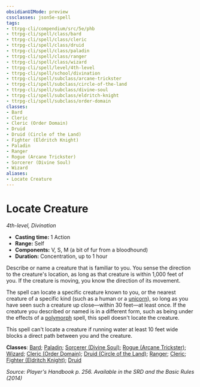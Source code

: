 ```yaml
---
obsidianUIMode: preview
cssclasses: json5e-spell
tags:
- ttrpg-cli/compendium/src/5e/phb
- ttrpg-cli/spell/class/bard
- ttrpg-cli/spell/class/cleric
- ttrpg-cli/spell/class/druid
- ttrpg-cli/spell/class/paladin
- ttrpg-cli/spell/class/ranger
- ttrpg-cli/spell/class/wizard
- ttrpg-cli/spell/level/4th-level
- ttrpg-cli/spell/school/divination
- ttrpg-cli/spell/subclass/arcane-trickster
- ttrpg-cli/spell/subclass/circle-of-the-land
- ttrpg-cli/spell/subclass/divine-soul
- ttrpg-cli/spell/subclass/eldritch-knight
- ttrpg-cli/spell/subclass/order-domain
classes:
- Bard
- Cleric
- Cleric (Order Domain)
- Druid
- Druid (Circle of the Land)
- Fighter (Eldritch Knight)
- Paladin
- Ranger
- Rogue (Arcane Trickster)
- Sorcerer (Divine Soul)
- Wizard
aliases:
- Locate Creature
---
```

# Locate Creature
*4th-level, Divination*  


- **Casting time:** 1 Action
- **Range:** Self
- **Components:** V, S, M (a bit of fur from a bloodhound)
- **Duration:** Concentration, up to 1 hour

Describe or name a creature that is familiar to you. You sense the direction to the creature's location, as long as that creature is within 1,000 feet of you. If the creature is moving, you know the direction of its movement.

The spell can locate a specific creature known to you, or the nearest creature of a specific kind (such as a human or a [unicorn](/3-Mechanics/CLI/Compendium/bestiary/celestial/unicorn.md)), so long as you have seen such a creature up close—within 30 feet—at least once. If the creature you described or named is in a different form, such as being under the effects of a [polymorph](/3-Mechanics/CLI/Compendium/spells/polymorph.md) spell, this spell doesn't locate the creature.

This spell can't locate a creature if running water at least 10 feet wide blocks a direct path between you and the creature.

**Classes**: [Bard](/3-Mechanics/CLI/Compendium/lists/list-spells-classes-bard.md); [Paladin](/3-Mechanics/CLI/Compendium/lists/list-spells-classes-paladin.md); [Sorcerer (Divine Soul)](/3-Mechanics/CLI/Compendium/lists/list-spells-classes-divine-soul-xge.md "subclass=XGE"); [Rogue (Arcane Trickster)](/3-Mechanics/CLI/Compendium/lists/list-spells-classes-arcane-trickster.md); [Wizard](/3-Mechanics/CLI/Compendium/lists/list-spells-classes-wizard.md); [Cleric (Order Domain)](/3-Mechanics/CLI/Compendium/lists/list-spells-classes-order-domain-tce.md "subclass=TCE"); [Druid (Circle of the Land)](/3-Mechanics/CLI/Compendium/lists/list-spells-classes-circle-of-the-land.md); [Ranger](/3-Mechanics/CLI/Compendium/lists/list-spells-classes-ranger.md); [Cleric](/3-Mechanics/CLI/Compendium/lists/list-spells-classes-cleric.md); [Fighter (Eldritch Knight)](/3-Mechanics/CLI/Compendium/lists/list-spells-classes-eldritch-knight.md); [Druid](/3-Mechanics/CLI/Compendium/lists/list-spells-classes-druid.md)

*Source: Player's Handbook p. 256. Available in the <span title='Systems Reference Document (5.1)'>SRD</span> and the Basic Rules (2014)*